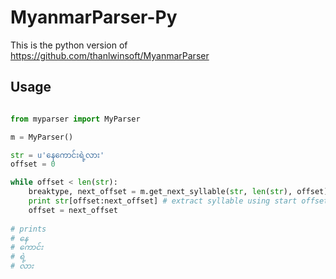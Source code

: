 # MyanmarParser-Py

This is the python version of https://github.com/thanlwinsoft/MyanmarParser

## Usage

```python

from myparser import MyParser

m = MyParser()

str = u'နေကောင်းရဲ့လား'
offset = 0 

while offset < len(str):
	breaktype, next_offset = m.get_next_syllable(str, len(str), offset) # parse
	print str[offset:next_offset] # extract syllable using start offset and end offset
	offset = next_offset
	
# prints
# နေ
# ကောင်း
# ရဲ့
# လား
```
